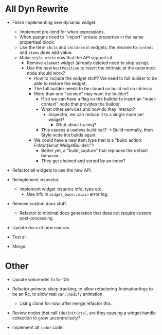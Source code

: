 # All Dyn Rewrite

* Finish implementing new dynamic widget.
    - Implement pre-bind for when expressions.
    - When assigns need to "import" private properties in the same properties! block.
    - Use the term `child` and `children` in widgets, the rename to `content` and `items` does add value.
    - Make `style_mixin` now that the API supports it.
        - Remove `element` widget (already deleted need to stop using).
        - Use the new `NestPosition` to insert the intrinsic at the outermost node should work?
            - How to include the widget stuff? We need to full builder to be able to restore the widget.
            - The full builder needs to be cloned on build not on intrinsic.
            - More than one "service" may want the builder?
                - If so we can have a flag on the builder to insert an "outer-context" node that provides the builder.
                - What other services and how do they interact?
                    - Inspector, we can reduce it to a single node per widget?
                        - What about tracing?
                - This causes a useless build call? -> Build normally, then Style node init builds again.
            - We could have a new item type that is a "build_action: FnMut(&mut WidgetBuilder)"?
                - Better yet, a "build_capture" that replaces the default behavior.
                - They get chained and sorted by an index?

* Refactor all widgets to use the new API.

* Reimplement inspector.
    - Implement widget instance info, type etc.
        - Use info in `widget_base::mixin` error log.
* Remove custom docs stuff.
    - Refactor to minimal docs generation that does not require custom post-processing.
* Update docs of new macros.
* Test all.

* Merge.

# Other

* Update webrender to fx-106
* Refactor animate sleep tracking, to allow refactoring AnimationArgs to be an Rc, to allow real `Var::modify` animation.
    - Using clone for now, after merge refactor this.

* Review nodes that call `(de)init(ctx)`, are they causing a widget handle collection to grow uncontrolledly?

* Implement all `todo!` code.
